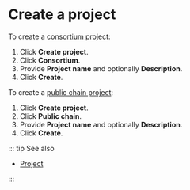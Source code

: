 # Create a project

To create a [consortium project](/glossary/consortium-project):

1. Click **Create project**.
1. Click **Consortium**.
1. Provide **Project name** and optionally **Description**.
1. Click **Create**.

To create a [public chain project](/glossary/public-chain-project):

1. Click **Create project**.
1. Click **Public chain**.
1. Provide **Project name** and optionally **Description**.
1. Click **Create**.

::: tip See also

* [Project](/glossary/project)

:::
